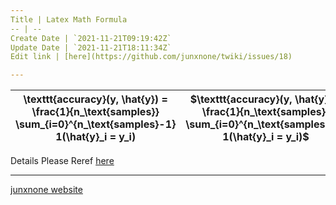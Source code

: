 ```yaml
---
Title | Latex Math Formula
-- | --
Create Date | `2021-11-21T09:19:42Z`
Update Date | `2021-11-21T18:11:34Z`
Edit link | [here](https://github.com/junxnone/twiki/issues/18)

---
```

\texttt{accuracy}(y, \hat{y}) = \frac{1}{n_\text{samples}} \sum_{i=0}^{n_\text{samples}-1} 1(\hat{y}_i = y_i) | $\texttt{accuracy}(y, \hat{y}) = \frac{1}{n_\text{samples}} \sum_{i=0}^{n_\text{samples}-1} 1(\hat{y}_i = y_i)$
-- | --

Details Please Reref [here](https://upupming.site/docsify-katex/docs/#/supported)

---
[junxnone website](https://upupming.site/docsify-katex/docs/#/supported ':include :type=iframe width=100% height=1200px')



